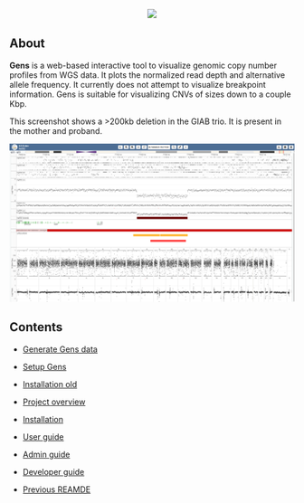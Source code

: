 <p align="center">
  <img src="images/gens_logo_with_text.png">
</p>

## About

**Gens** is a web-based interactive tool to visualize genomic copy number profiles from WGS data. It plots the normalized read depth and alternative allele frequency. It currently does not attempt to visualize breakpoint information. Gens is suitable for visualizing CNVs of sizes down to a couple Kbp.

This screenshot shows a >200kb deletion in the GIAB trio. It is present in the mother and proband. 

<img src="docs/img/giab_trio_upd.PNG">

## Contents

- [Generate Gens data](docs/generate_gens_data.md)
- [Setup Gens](docs/setup_gens.md)
- [Installation old](docs/installation_old.md)

- [Project overview](docs/overview.md)
- [Installation](docs/installation.md)
- [User guide](docs/user_guide.md)
- [Admin guide](docs/admin_guide.md)
- [Developer guide](docs/developer_guide.md)
- [Previous REAMDE](docs/old_README.md) 
